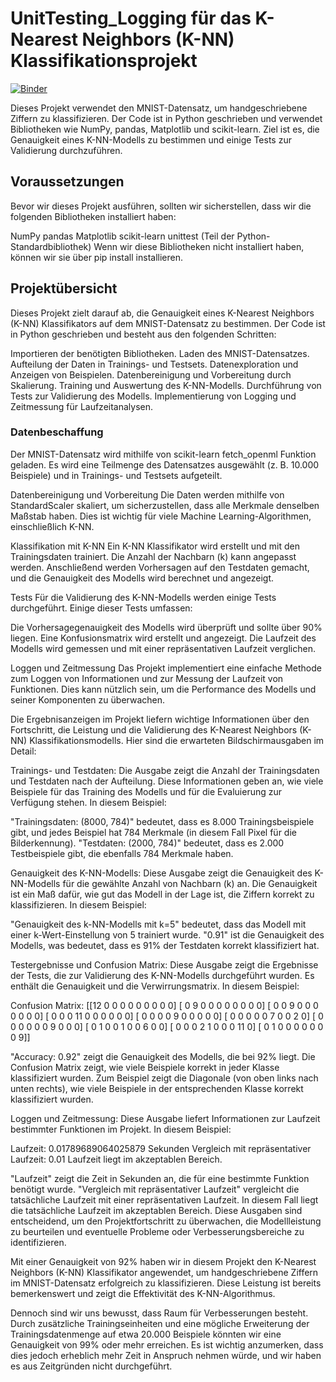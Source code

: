 # UnitTesting_Logging für das K-Nearest Neighbors (K-NN) Klassifikationsprojekt
[![Binder](https://mybinder.org/badge_logo.svg)](https://mybinder.org/v2/gh/beckceline/UnitTesting_Logging/HEAD)

Dieses Projekt verwendet den MNIST-Datensatz, um handgeschriebene Ziffern zu klassifizieren. Der Code ist in Python geschrieben und verwendet Bibliotheken wie NumPy, pandas, Matplotlib und scikit-learn. Ziel ist es, die Genauigkeit eines K-NN-Modells zu bestimmen und einige Tests zur Validierung durchzuführen.

## Voraussetzungen<a name="voraussetzungen"></a>
Bevor wir dieses Projekt ausführen, sollten wir sicherstellen, dass wir die folgenden Bibliotheken installiert haben:

NumPy
pandas
Matplotlib
scikit-learn
unittest (Teil der Python-Standardbibliothek)
Wenn wir diese Bibliotheken nicht installiert haben, können wir sie über pip install <bibliotheksname> installieren.

## Projektübersicht
Dieses Projekt zielt darauf ab, die Genauigkeit eines K-Nearest Neighbors (K-NN) Klassifikators auf dem MNIST-Datensatz zu bestimmen. Der Code ist in Python geschrieben und besteht aus den folgenden Schritten:

Importieren der benötigten Bibliotheken.
Laden des MNIST-Datensatzes.
Aufteilung der Daten in Trainings- und Testsets.
Datenexploration und Anzeigen von Beispielen.
Datenbereinigung und Vorbereitung durch Skalierung.
Training und Auswertung des K-NN-Modells.
Durchführung von Tests zur Validierung des Modells.
Implementierung von Logging und Zeitmessung für Laufzeitanalysen.

### Datenbeschaffung
Der MNIST-Datensatz wird mithilfe von scikit-learn fetch_openml Funktion geladen. Es wird eine Teilmenge des Datensatzes ausgewählt (z. B. 10.000 Beispiele) und in Trainings- und Testsets aufgeteilt.

Datenbereinigung und Vorbereitung<a name="datenbereinigung-und-vorbereitung"></a>
Die Daten werden mithilfe von StandardScaler skaliert, um sicherzustellen, dass alle Merkmale denselben Maßstab haben. Dies ist wichtig für viele Machine Learning-Algorithmen, einschließlich K-NN.

Klassifikation mit K-NN<a name="klassifikation-mit-k-nn"></a>
Ein K-NN Klassifikator wird erstellt und mit den Trainingsdaten trainiert. Die Anzahl der Nachbarn (k) kann angepasst werden. Anschließend werden Vorhersagen auf den Testdaten gemacht, und die Genauigkeit des Modells wird berechnet und angezeigt.

Tests<a name="tests"></a>
Für die Validierung des K-NN-Modells werden einige Tests durchgeführt. Einige dieser Tests umfassen:

Die Vorhersagegenauigkeit des Modells wird überprüft und sollte über 90% liegen.
Eine Konfusionsmatrix wird erstellt und angezeigt.
Die Laufzeit des Modells wird gemessen und mit einer repräsentativen Laufzeit verglichen.

Loggen und Zeitmessung<a name="loggen-und-zeitmessung"></a>
Das Projekt implementiert eine einfache Methode zum Loggen von Informationen und zur Messung der Laufzeit von Funktionen. Dies kann nützlich sein, um die Performance des Modells und seiner Komponenten zu überwachen.

Die Ergebnisanzeigen im Projekt liefern wichtige Informationen über den Fortschritt, die Leistung und die Validierung des K-Nearest Neighbors (K-NN) Klassifikationsmodells. Hier sind die erwarteten Bildschirmausgaben im Detail:

Trainings- und Testdaten:
Die Ausgabe zeigt die Anzahl der Trainingsdaten und Testdaten nach der Aufteilung. Diese Informationen geben an, wie viele Beispiele für das Training des Modells und für die Evaluierung zur Verfügung stehen. In diesem Beispiel:

"Trainingsdaten: (8000, 784)" bedeutet, dass es 8.000 Trainingsbeispiele gibt, und jedes Beispiel hat 784 Merkmale (in diesem Fall Pixel für die Bilderkennung).
"Testdaten: (2000, 784)" bedeutet, dass es 2.000 Testbeispiele gibt, die ebenfalls 784 Merkmale haben.

Genauigkeit des K-NN-Modells:
Diese Ausgabe zeigt die Genauigkeit des K-NN-Modells für die gewählte Anzahl von Nachbarn (k) an. Die Genauigkeit ist ein Maß dafür, wie gut das Modell in der Lage ist, die Ziffern korrekt zu klassifizieren. In diesem Beispiel:

"Genauigkeit des k-NN-Modells mit k=5" bedeutet, dass das Modell mit einer k-Wert-Einstellung von 5 trainiert wurde.
"0.91" ist die Genauigkeit des Modells, was bedeutet, dass es 91% der Testdaten korrekt klassifiziert hat.

Testergebnisse und Confusion Matrix:
Diese Ausgabe zeigt die Ergebnisse der Tests, die zur Validierung des K-NN-Modells durchgeführt wurden. Es enthält die Genauigkeit und die Verwirrungsmatrix. In diesem Beispiel:

Confusion Matrix:
[[12  0  0  0  0  0  0  0  0  0]
 [ 0  9  0  0  0  0  0  0  0  0]
 [ 0  0  9  0  0  0  0  0  0  0]
 [ 0  0  0 11  0  0  0  0  0  0]
 [ 0  0  0  0  9  0  0  0  0  0]
 [ 0  0  0  0  0  7  0  0  2  0]
 [ 0  0  0  0  0  0  9  0  0  0]
 [ 0  1  0  0  1  0  0  6  0  0]
 [ 0  0  0  2  1  0  0  0 11  0]
 [ 0  1  0  0  0  0  0  0  0  9]]
 
"Accuracy: 0.92" zeigt die Genauigkeit des Modells, die bei 92% liegt.
Die Confusion Matrix zeigt, wie viele Beispiele korrekt in jeder Klasse klassifiziert wurden. Zum Beispiel zeigt die Diagonale (von oben links nach unten rechts), wie viele Beispiele in der entsprechenden Klasse korrekt klassifiziert wurden.

Loggen und Zeitmessung:
Diese Ausgabe liefert Informationen zur Laufzeit bestimmter Funktionen im Projekt. In diesem Beispiel:

Laufzeit: 0.01789689064025879 Sekunden
Vergleich mit repräsentativer Laufzeit: 0.01
Laufzeit liegt im akzeptablen Bereich.

"Laufzeit" zeigt die Zeit in Sekunden an, die für eine bestimmte Funktion benötigt wurde.
"Vergleich mit repräsentativer Laufzeit" vergleicht die tatsächliche Laufzeit mit einer repräsentativen Laufzeit. In diesem Fall liegt die tatsächliche Laufzeit im akzeptablen Bereich.
Diese Ausgaben sind entscheidend, um den Projektfortschritt zu überwachen, die Modellleistung zu beurteilen und eventuelle Probleme oder Verbesserungsbereiche zu identifizieren.

Mit einer Genauigkeit von 92% haben wir in diesem Projekt den K-Nearest Neighbors (K-NN) Klassifikator angewendet, um handgeschriebene Ziffern im MNIST-Datensatz erfolgreich zu klassifizieren. Diese Leistung ist bereits bemerkenswert und zeigt die Effektivität des K-NN-Algorithmus.

Dennoch sind wir uns bewusst, dass Raum für Verbesserungen besteht. Durch zusätzliche Trainingseinheiten und eine mögliche Erweiterung der Trainingsdatenmenge auf etwa 20.000 Beispiele könnten wir eine Genauigkeit von 99% oder mehr erreichen. Es ist wichtig anzumerken, dass dies jedoch erheblich mehr Zeit in Anspruch nehmen würde, und wir haben es aus Zeitgründen nicht durchgeführt.
